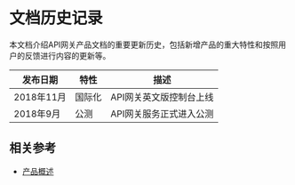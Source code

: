 # 文档历史记录

本文档介绍API网关产品文档的重要更新历史，包括新增产品的重大特性和按照用户的反馈进行内容的更新等。

|发布日期|特性|描述|
|-|-|-|
|2018年11月| 国际化 |  API网关英文版控制台上线 |
|2018年9月| 公测 |  API网关服务正式进入公测 |


## 相关参考

- [产品概述](../Introduction/Product-Overview.md)

